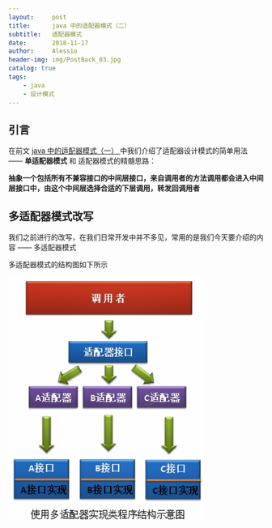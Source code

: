 ```yaml
---
layout:     post
title:      java 中的适配器模式（二）
subtitle:   适配器模式
date:       2018-11-17
author:     Alessio
header-img: img/PostBack_03.jpg
catalog: true
tags:
    - java
    - 设计模式
---
```

## 引言
在前文 [ java 中的适配器模式（一） ](https://zjianru.top/2018/11/17/java%E4%B8%AD%E7%9A%84%E9%80%82%E9%85%8D%E5%99%A8%E6%A8%A1%E5%BC%8F-%E4%B8%80/) 中我们介绍了适配器设计模式的简单用法 —— **单适配器模式** 和 适配器模式的精髓思路：

**抽象一个包括所有不兼容接口的中间层接口，来自调用者的方法调用都会进入中间层接口中，由这个中间层选择合适的下层调用，转发回调用者**

## 多适配器模式改写

我们之前进行的改写，在我们日常开发中并不多见，常用的是我们今天要介绍的内容 —— 多适配器模式

多适配器模式的结构图如下所示

![多适配器模式结构图](https://raw.githubusercontent.com/Zjianru/zjianru.github.io/master/img/%E5%A4%9A%E9%80%82%E9%85%8D%E5%99%A8%E5%AE%9E%E7%8E%B0%E7%B1%BB%E7%A8%8B%E5%BA%8F%E7%BB%93%E6%9E%84.png)

